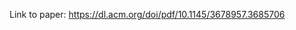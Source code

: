 Link to paper: <a href = "https://dl.acm.org/doi/pdf/10.1145/3678957.3685706" target = "_blank" rel = "noreferrer">https://dl.acm.org/doi/pdf/10.1145/3678957.3685706</a>
